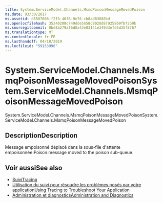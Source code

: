 ```yaml
---
title: System.ServiceModel.Channels.MsmqPoisonMessageMovedPoison
ms.date: 03/30/2017
ms.assetid: d5587606-f2f3-46f8-9e76-cb8ad83088bd
ms.openlocfilehash: 35240208c749dde5658c8028d87925869fb72b9b
ms.sourcegitcommit: 0be8a279af6d8a43e03141e349d3efd5d35f8767
ms.translationtype: MT
ms.contentlocale: fr-FR
ms.lasthandoff: 04/18/2019
ms.locfileid: "59153996"
---
```

# <a name="systemservicemodelchannelsmsmqpoisonmessagemovedpoison"></a><span data-ttu-id="2f4a0-102">System.ServiceModel.Channels.MsmqPoisonMessageMovedPoison</span><span class="sxs-lookup"><span data-stu-id="2f4a0-102">System.ServiceModel.Channels.MsmqPoisonMessageMovedPoison</span></span>
<span data-ttu-id="2f4a0-103">System.ServiceModel.Channels.MsmqPoisonMessageMovedPoison</span><span class="sxs-lookup"><span data-stu-id="2f4a0-103">System.ServiceModel.Channels.MsmqPoisonMessageMovedPoison</span></span>  
  
## <a name="description"></a><span data-ttu-id="2f4a0-104">Description</span><span class="sxs-lookup"><span data-stu-id="2f4a0-104">Description</span></span>  
 <span data-ttu-id="2f4a0-105">Message empoisonné déplacé dans la sous-file d'attente empoisonnée.</span><span class="sxs-lookup"><span data-stu-id="2f4a0-105">Poison message moved to the poison sub-queue.</span></span>  
  
## <a name="see-also"></a><span data-ttu-id="2f4a0-106">Voir aussi</span><span class="sxs-lookup"><span data-stu-id="2f4a0-106">See also</span></span>

- [<span data-ttu-id="2f4a0-107">Suivi</span><span class="sxs-lookup"><span data-stu-id="2f4a0-107">Tracing</span></span>](../../../../../docs/framework/wcf/diagnostics/tracing/index.md)
- [<span data-ttu-id="2f4a0-108">Utilisation du suivi pour résoudre les problèmes posés par votre application</span><span class="sxs-lookup"><span data-stu-id="2f4a0-108">Using Tracing to Troubleshoot Your Application</span></span>](../../../../../docs/framework/wcf/diagnostics/tracing/using-tracing-to-troubleshoot-your-application.md)
- [<span data-ttu-id="2f4a0-109">Administration et diagnostics</span><span class="sxs-lookup"><span data-stu-id="2f4a0-109">Administration and Diagnostics</span></span>](../../../../../docs/framework/wcf/diagnostics/index.md)
